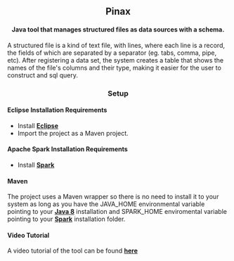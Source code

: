 ## <div align="center">Pinax</div>

#### <div align="center">Java tool that manages structured files as data sources with a schema.</div>

A structured file is a kind of text file, with lines, where each line is a record, the fields of which are separated by a
separator (eg. tabs, comma, pipe, etc). After registering a data set, the system creates a table that shows the names of 
the file's columns and their type, making it easier for the user to construct and sql query.

### <div align="center">Setup</div>

#### Eclipse Installation Requirements

- Install [**Eclipse**](https://www.eclipse.org/downloads/)
- Import the project as a Maven project.

#### Apache Spark Installation Requirements

- Install [**Spark**](https://spark.apache.org/downloads.html)

#### Maven

The project uses a Maven wrapper so there is no need to install it to your system as long as you have the JAVA_HOME environmental 
variable pointing to your [**Java 8**](https://www.oracle.com/java/technologies/downloads/archive/) installation and SPARK_HOME
enviromental variable pointing to your [**Spark**](https://spark.apache.org/downloads.html) installation
folder.

#### <div>Video Tutorial</div>

A video tutorial of the tool can be found [**here**](https://www.youtube.com/watch?v=yMy2bhLZ8lY&ab_channel=PanosVassiliadis)